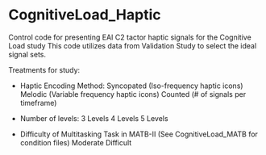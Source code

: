 # CognitiveLoad_Haptic
Control code for presenting EAI C2 tactor haptic signals for the Cognitive Load study
This code utilizes data from Validation Study to select the ideal signal sets.

Treatments for study:
  - Haptic Encoding Method:
      Syncopated (Iso-frequency haptic icons)
      Melodic (Variable frequency haptic icons)
      Counted (# of signals per timeframe)
      
  - Number of levels:
      3 Levels
      4 Levels
      5 Levels
  
  - Difficulty of Multitasking Task in MATB-II (See CognitiveLoad_MATB for condition files)
      Moderate
      Difficult
